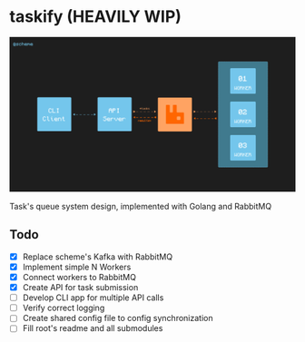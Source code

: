 # taskify (HEAVILY WIP)

![preview scheme](./scheme.jpg)

Task's queue system design, implemented with Golang and RabbitMQ

## Todo

- [X] Replace scheme's Kafka with RabbitMQ
- [X] Implement simple N Workers
- [X] Connect workers to RabbitMQ
- [X] Create API for task submission
- [ ] Develop CLI app for multiple API calls
- [ ] Verify correct logging
- [ ] Create shared config file to config synchronization
- [ ] Fill root's readme and all submodules
